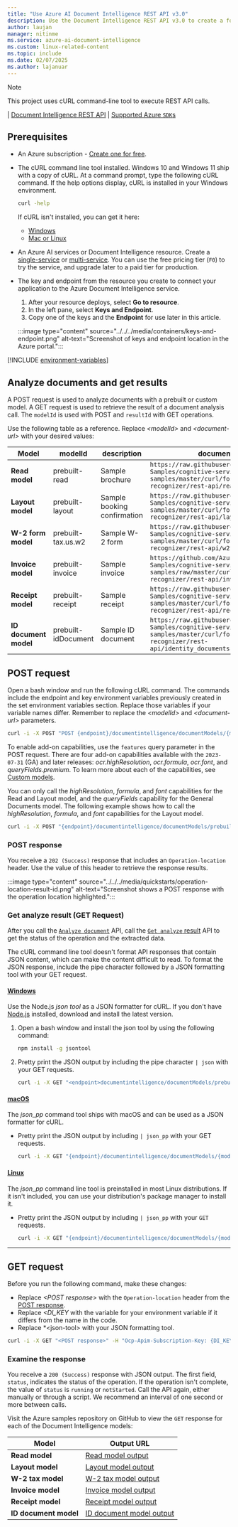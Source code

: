 ```yaml
---
title: "Use Azure AI Document Intelligence REST API v3.0"
description: Use the Document Intelligence REST API v3.0 to create a forms processing app that extracts key data from documents.
author: laujan
manager: nitinme
ms.service: azure-ai-document-intelligence
ms.custom: linux-related-content
ms.topic: include
ms.date: 02/07/2025
ms.author: lajanuar
---
```

<!-- markdownlint-disable MD033 -->
<!-- markdownlint-disable MD051 -->

> [!NOTE]
>
> This project uses cURL command-line tool to execute REST API calls.

| [Document Intelligence REST API](/rest/api/aiservices/operation-groups?view=rest-aiservices-v4.0%20(2024-11-30)&preserve-view=true) | [Supported Azure `SDK`s](../../../sdk-overview-v4-0.md)

## Prerequisites

- An Azure subscription - [Create one for free](https://azure.microsoft.com/free/cognitive-services/).
- The cURL command line tool installed. Windows 10 and Windows 11 ship with a copy of cURL. At a command prompt, type the following cURL command. If the help options display, cURL is installed in your Windows environment.

  ```bash
  curl -help
  ```

  If cURL isn't installed, you can get it here:

  - [Windows](https://curl.haxx.se/windows/)
  - [Mac or Linux](https://curl.se/)

- An Azure AI services or Document Intelligence resource. Create a <a href="https://portal.azure.com/#create/Microsoft.CognitiveServicesFormRecognizer" title="Create a Document Intelligence resource." target="_blank">single-service</a> or <a href="https://portal.azure.com/#create/Microsoft.CognitiveServicesAIFoundry" title="Create a multiple Document Intelligence resource." target="_blank">multi-service</a>. You can use the free pricing tier (`F0`) to try the service, and upgrade later to a paid tier for production.
- The key and endpoint from the resource you create to connect your application to the Azure Document Intelligence service.

  1. After your resource deploys, select **Go to resource**.
  1. In the left pane, select **Keys and Endpoint**.
  1. Copy one of the keys and the **Endpoint** for use later in this article.

  :::image type="content" source="../../../media/containers/keys-and-endpoint.png" alt-text="Screenshot of keys and endpoint location in the Azure portal.":::

[!INCLUDE [environment-variables](../set-environment-variables.md)]

## Analyze documents and get results

A POST request is used to analyze documents with a prebuilt or custom model. A GET request is used to retrieve the result of a document analysis call. The `modelId` is used with POST and `resultId` with GET operations.

Use the following table as a reference. Replace *\<modelId>* and *\<document-url>* with your desired values:

| Model   | modelId   | description | document-url |
| --- | --- |--|--|
| **Read model** | prebuilt-read |Sample brochure|`https://raw.githubusercontent.com/Azure-Samples/cognitive-services-REST-api-samples/master/curl/form-recognizer/rest-api/read.png`|
| **Layout model** | prebuilt-layout |Sample booking confirmation|`https://raw.githubusercontent.com/Azure-Samples/cognitive-services-REST-api-samples/master/curl/form-recognizer/rest-api/layout.png` |
| **W-2 form model**  | prebuilt-tax.us.w2 | Sample W-2 form| `https://raw.githubusercontent.com/Azure-Samples/cognitive-services-REST-api-samples/master/curl/form-recognizer/rest-api/w2.png`|
| **Invoice model**  | prebuilt-invoice | Sample invoice| `https://github.com/Azure-Samples/cognitive-services-REST-api-samples/raw/master/curl/form-recognizer/rest-api/invoice.pdf` |
| **Receipt model**  | prebuilt-receipt | Sample receipt| `https://raw.githubusercontent.com/Azure-Samples/cognitive-services-REST-api-samples/master/curl/form-recognizer/rest-api/receipt.png` |
| **ID document model**  | prebuilt-idDocument | Sample ID document| `https://raw.githubusercontent.com/Azure-Samples/cognitive-services-REST-api-samples/master/curl/form-recognizer/rest-api/identity_documents.png` |

## POST request

Open a bash window and run the following cURL command. The commands include the endpoint and key environment variables previously created in the set environment variables section. Replace those variables if your variable names differ. Remember to replace the *\<modelId>* and *\<document-url>* parameters.

```bash
curl -i -X POST "POST {endpoint}/documentintelligence/documentModels/{modelId}:analyze?_overload=analyzeDocument&api-version=2024-11-30" -H "Content-Type: application/json" -H "Ocp-Apim-Subscription-Key: {DI_KEY}" --data-ascii "{'urlSource': '<document-url>'}"
```

To enable add-on capabilities, use the `features` query parameter in the POST request. There are four add-on capabilities available with the `2023-07-31` (GA) and later releases: *ocr.highResolution*, *ocr.formula*, *ocr.font*, and *queryFields.premium*. To learn more about each of the capabilities, see [Custom models](../../../concept/accuracy-confidence.md).

You can only call the *highResolution*, *formula*, and *font* capabilities for the Read and Layout model, and the *queryFields* capability for the General Documents model. The following example shows how to call the *highResolution*, *formula*, and *font* capabilities for the Layout model.

```bash
curl -i -X POST "{endpoint}/documentintelligence/documentModels/prebuilt-layout:analyze?features=ocr.highResolution,ocr.formula,ocr.font?api-version=2024-11-30" -H "Content-Type: application/json" -H "Ocp-Apim-Subscription-Key: {DI_KEY}" --data-ascii "{'urlSource': '<document-url>'}"
```

### POST response

You receive a `202 (Success)` response that includes an `Operation-location` header. Use the value of this header to retrieve the response results.

:::image type="content" source="../../../media/quickstarts/operation-location-result-id.png" alt-text="Screenshot shows a POST response with the operation location highlighted.":::

### Get analyze result (GET Request)

After you call the [`Analyze document`](/rest/api/aiservices/document-models/analyze-batch-documents?view=rest-aiservices-v4.0%20(2024-11-30)&preserve-view=true&tabs=HTTP) API, call the [`Get analyze` result](/rest/api/aiservices/document-models/get-analyze-result?view=rest-aiservices-v4.0%20(2024-11-30)&preserve-view=true&tabs=HTTP) API to get the status of the operation and the extracted data.

<!-- markdownlint-disable MD024 -->

The cURL command line tool doesn't format API responses that contain JSON content, which can make the content difficult to read. To format the JSON response, include the pipe character followed by a JSON formatting tool with your GET request.

#### [Windows](#tab/windows)

Use the Node.js *json tool* as a JSON formatter for cURL. If you don't have [Node.js](https://nodejs.org/) installed, download and install the latest version.

1. Open a bash window and install the json tool by using the following command:

   ```bash
   npm install -g jsontool
   ```

1. Pretty print the JSON output by including the pipe character `| json` with your GET requests.

   ```bash
   curl -i -X GET "<endpoint>documentintelligence/documentModels/prebuilt-read/analyzeResults/0e49604a-2d8e-4b15-b6b8-bb456e5d3e0a?api-version=2024-11-30"-H "Ocp-Apim-Subscription-Key: <subscription key>" | json
   ```

#### [macOS](#tab/macOS)

The *json_pp* command tool ships with macOS and can be used as a JSON formatter for cURL.

- Pretty print the JSON output by including `| json_pp` with your GET requests.

  ```bash
  curl -i -X GET "{endpoint}/documentintelligence/documentModels/{modelId}/analyzeResults/{resultId}?api-version=2024-11-30"-H "Ocp-Apim-Subscription-Key: <subscription key>" | json_pp
  ```

#### [Linux](#tab/linux)

The *json_pp* command line tool is preinstalled in most Linux distributions. If it isn't included, you can use your distribution's package manager to install it.

- Pretty print the JSON output by including `| json_pp` with your `GET` requests.

  ```bash
  curl -i -X GET "{endpoint}/documentintelligence/documentModels/{modelId}/analyzeResults/{resultId}?api-version=2024-11-30"-H "Ocp-Apim-Subscription-Key: <subscription key>" | json_pp
  ```

---

## GET request

Before you run the following command, make these changes:

- Replace *\<POST response>* with the `Operation-location` header from the [POST response](#post-response).
- Replace *\<DI_KEY* with the variable for your environment variable if it differs from the name in the code.
- Replace *\<json-tool> with your JSON formatting tool.

```bash
curl -i -X GET "<POST response>" -H "Ocp-Apim-Subscription-Key: {DI_KEY}" | `<json-tool>`
```

### Examine the response

You receive a `200 (Success)` response with JSON output. The first field, `status`, indicates the status of the operation. If the operation isn't complete, the value of `status` is `running` or `notStarted`. Call the API again, either manually or through a script. We recommend an interval of one second or more between calls.

Visit the Azure samples repository on GitHub to view the `GET` response for each of the Document Intelligence models:

| Model | Output URL |
| --- | --- |
| **Read model** | [Read model output](https://github.com/Azure-Samples/cognitive-services-quickstart-code/blob/master/rest/FormRecognizer/how-to-guide/read-model-output.json) |
| **Layout model** | [Layout model output](https://github.com/Azure-Samples/cognitive-services-quickstart-code/blob/master/rest/FormRecognizer/how-to-guide/layout-model-output.json) |
| **W-2 tax model**  | [W-2 tax model output](https://github.com/Azure-Samples/cognitive-services-quickstart-code/blob/master/rest/FormRecognizer/how-to-guide/w2-tax-model-output.json) |
| **Invoice model**  | [Invoice model output](https://github.com/Azure-Samples/cognitive-services-quickstart-code/blob/master/rest/FormRecognizer/how-to-guide/invoice-model-output.json) |
| **Receipt model**  | [Receipt model output](https://github.com/Azure-Samples/cognitive-services-quickstart-code/blob/master/rest/FormRecognizer/how-to-guide/receipt-model-output.json) |
| **ID document model**  | [ID document model output](https://github.com/Azure-Samples/cognitive-services-quickstart-code/blob/master/rest/FormRecognizer/how-to-guide/id-document-model-output.json) |
